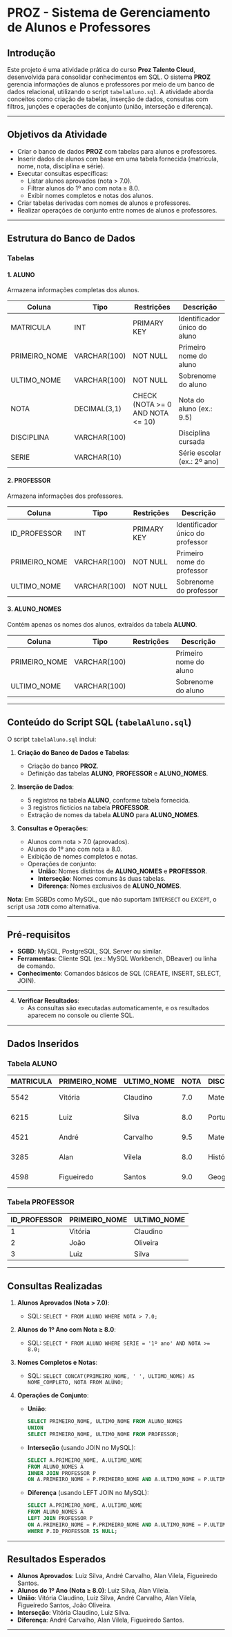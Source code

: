 # PROZ - Sistema de Gerenciamento de Alunos e Professores

## Introdução
Este projeto é uma atividade prática do curso **Proz Talento Cloud**, desenvolvida para consolidar conhecimentos em SQL. O sistema **PROZ** gerencia informações de alunos e professores por meio de um banco de dados relacional, utilizando o script `tabelaAluno.sql`. A atividade aborda conceitos como criação de tabelas, inserção de dados, consultas com filtros, junções e operações de conjunto (união, interseção e diferença).

---

## Objetivos da Atividade
- Criar o banco de dados **PROZ** com tabelas para alunos e professores.
- Inserir dados de alunos com base em uma tabela fornecida (matrícula, nome, nota, disciplina e série).
- Executar consultas específicas:
  - Listar alunos aprovados (nota > 7.0).
  - Filtrar alunos do 1º ano com nota ≥ 8.0.
  - Exibir nomes completos e notas dos alunos.
- Criar tabelas derivadas com nomes de alunos e professores.
- Realizar operações de conjunto entre nomes de alunos e professores.

---

## Estrutura do Banco de Dados

### Tabelas

#### 1. ALUNO
Armazena informações completas dos alunos.

| Coluna          | Tipo                | Restrições                          | Descrição                          |
|-----------------|---------------------|-------------------------------------|------------------------------------|
| MATRICULA       | INT                 | PRIMARY KEY                         | Identificador único do aluno       |
| PRIMEIRO_NOME   | VARCHAR(100)        | NOT NULL                            | Primeiro nome do aluno             |
| ULTIMO_NOME     | VARCHAR(100)        | NOT NULL                            | Sobrenome do aluno                 |
| NOTA            | DECIMAL(3,1)        | CHECK (NOTA >= 0 AND NOTA <= 10)    | Nota do aluno (ex.: 9.5)           |
| DISCIPLINA      | VARCHAR(100)        |                                     | Disciplina cursada                 |
| SERIE           | VARCHAR(10)         |                                     | Série escolar (ex.: 2º ano)        |

#### 2. PROFESSOR
Armazena informações dos professores.

| Coluna          | Tipo                | Restrições                          | Descrição                          |
|-----------------|---------------------|-------------------------------------|------------------------------------|
| ID_PROFESSOR    | INT                 | PRIMARY KEY                         | Identificador único do professor   |
| PRIMEIRO_NOME   | VARCHAR(100)        | NOT NULL                            | Primeiro nome do professor         |
| ULTIMO_NOME     | VARCHAR(100)        | NOT NULL                            | Sobrenome do professor             |

#### 3. ALUNO_NOMES
Contém apenas os nomes dos alunos, extraídos da tabela **ALUNO**.

| Coluna          | Tipo                | Restrições                          | Descrição                          |
|-----------------|---------------------|-------------------------------------|------------------------------------|
| PRIMEIRO_NOME   | VARCHAR(100)        |                                     | Primeiro nome do aluno             |
| ULTIMO_NOME     | VARCHAR(100)        |                                     | Sobrenome do aluno                 |

---

## Conteúdo do Script SQL (`tabelaAluno.sql`)

O script `tabelaAluno.sql` inclui:

1. **Criação do Banco de Dados e Tabelas**:
   - Criação do banco **PROZ**.
   - Definição das tabelas **ALUNO**, **PROFESSOR** e **ALUNO_NOMES**.

2. **Inserção de Dados**:
   - 5 registros na tabela **ALUNO**, conforme tabela fornecida.
   - 3 registros fictícios na tabela **PROFESSOR**.
   - Extração de nomes da tabela **ALUNO** para **ALUNO_NOMES**.

3. **Consultas e Operações**:
   - Alunos com nota > 7.0 (aprovados).
   - Alunos do 1º ano com nota ≥ 8.0.
   - Exibição de nomes completos e notas.
   - Operações de conjunto:
     - **União**: Nomes distintos de **ALUNO_NOMES** e **PROFESSOR**.
     - **Interseção**: Nomes comuns às duas tabelas.
     - **Diferença**: Nomes exclusivos de **ALUNO_NOMES**.

**Nota**: Em SGBDs como MySQL, que não suportam `INTERSECT` ou `EXCEPT`, o script usa `JOIN` como alternativa.

---

## Pré-requisitos
- **SGBD**: MySQL, PostgreSQL, SQL Server ou similar.
- **Ferramentas**: Cliente SQL (ex.: MySQL Workbench, DBeaver) ou linha de comando.
- **Conhecimento**: Comandos básicos de SQL (CREATE, INSERT, SELECT, JOIN).

---

4. **Verificar Resultados**:
   - As consultas são executadas automaticamente, e os resultados aparecem no console ou cliente SQL.

---

## Dados Inseridos

### Tabela ALUNO
| MATRICULA | PRIMEIRO_NOME | ULTIMO_NOME | NOTA | DISCIPLINA   | SERIE   |
|-----------|---------------|-------------|------|--------------|---------|
| 5542      | Vitória       | Claudino    | 7.0  | Matemática   | 2º ano  |
| 6215      | Luiz          | Silva       | 8.0  | Português    | 1º ano  |
| 4521      | André         | Carvalho    | 9.5  | Matemática   | 3º ano  |
| 3285      | Alan          | Vilela      | 8.0  | História     | 1º ano  |
| 4598      | Figueiredo    | Santos      | 9.0  | Geografia    | 2º ano  |

### Tabela PROFESSOR
| ID_PROFESSOR | PRIMEIRO_NOME | ULTIMO_NOME |
|--------------|---------------|-------------|
| 1            | Vitória       | Claudino    |
| 2            | João          | Oliveira    |
| 3            | Luiz          | Silva       |

---

## Consultas Realizadas

1. **Alunos Aprovados (Nota > 7.0)**:
   - SQL: `SELECT * FROM ALUNO WHERE NOTA > 7.0;`

2. **Alunos do 1º Ano com Nota ≥ 8.0**:
   - SQL: `SELECT * FROM ALUNO WHERE SERIE = '1º ano' AND NOTA >= 8.0;`

3. **Nomes Completos e Notas**:
   - SQL: `SELECT CONCAT(PRIMEIRO_NOME, ' ', ULTIMO_NOME) AS NOME_COMPLETO, NOTA FROM ALUNO;`

4. **Operações de Conjunto**:
   - **União**:
     ```sql
     SELECT PRIMEIRO_NOME, ULTIMO_NOME FROM ALUNO_NOMES
     UNION
     SELECT PRIMEIRO_NOME, ULTIMO_NOME FROM PROFESSOR;
     ```
   - **Interseção** (usando JOIN no MySQL):
     ```sql
     SELECT A.PRIMEIRO_NOME, A.ULTIMO_NOME
     FROM ALUNO_NOMES A
     INNER JOIN PROFESSOR P
     ON A.PRIMEIRO_NOME = P.PRIMEIRO_NOME AND A.ULTIMO_NOME = P.ULTIMO_NOME;
     ```
   - **Diferença** (usando LEFT JOIN no MySQL):
     ```sql
     SELECT A.PRIMEIRO_NOME, A.ULTIMO_NOME
     FROM ALUNO_NOMES A
     LEFT JOIN PROFESSOR P
     ON A.PRIMEIRO_NOME = P.PRIMEIRO_NOME AND A.ULTIMO_NOME = P.ULTIMO_NOME
     WHERE P.ID_PROFESSOR IS NULL;
     ```

---

## Resultados Esperados

- **Alunos Aprovados**: Luiz Silva, André Carvalho, Alan Vilela, Figueiredo Santos.
- **Alunos do 1º Ano (Nota ≥ 8.0)**: Luiz Silva, Alan Vilela.
- **União**: Vitória Claudino, Luiz Silva, André Carvalho, Alan Vilela, Figueiredo Santos, João Oliveira.
- **Interseção**: Vitória Claudino, Luiz Silva.
- **Diferença**: André Carvalho, Alan Vilela, Figueiredo Santos.

---
